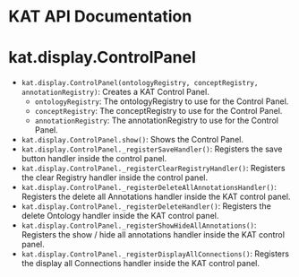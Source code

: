 # KAT API Documentation

# kat.display.ControlPanel

* ```kat.display.ControlPanel(ontologyRegistry, conceptRegistry, annotationRegistry)```: Creates a KAT Control Panel. 
	* ```ontologyRegistry```: The ontologyRegistry to use for the Control Panel. 
	* ```conceptRegistry```: The conceptRegistry to use for the Control Panel. 
	* ```annotationRegistry```: The annotationRegistry to use for the Control Panel. 
* ```kat.display.ControlPanel.show()```: Shows the Control Panel. 
* ```kat.display.ControlPanel._registerSaveHandler()```: Registers the save button handler inside the control panel. 
* ```kat.display.ControlPanel._registerClearRegistryHandler()```: Registers the clear Registry handler inside the control panel. 
* ```kat.display.ControlPanel._registerDeleteAllAnnotationsHandler()```: Registers the delete all Annotations handler inside the KAT control panel. 
* ```kat.display.ControlPanel._registerDeleteHandler()```: Registers the delete Ontology handler inside the KAT control panel. 
* ```kat.display.ControlPanel._registerShowHideAllAnnotations()```: Registers the show / hide all annotations handler inside the KAT control panel. 
* ```kat.display.ControlPanel._registerDisplayAllConnections()```: Registers the display all Connections handler inside the KAT control panel. 